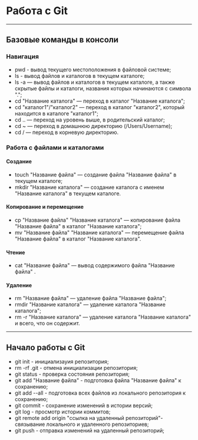 # Работа с Git
---
## Базовые команды в консоли
### Навигация
* pwd - вывод текущего местоположения в файловой системе;
* ls - вывод файлов и каталогов в текущем каталоге;
* ls -a — вывод файлов и каталогов в текущем каталоге, а также скрытые файлы и каталоги, названия которых начинаются с символа ".";
* cd "Название каталога" — переход в каталог "Название каталога";
* cd "каталог1"/"каталог2" — переход в каталог "каталог2", который находится в каталоге "каталог1";
* cd .. — переход на уровень выше, в родительский каталог;
* cd ~ — переход в домашнюю директорию (/Users/Username);
* cd / — переход в корневую директорию.
### Работа с файлами и каталогами
#### Создание
* touch "Название файла"  — создание файла "Название файла" в текущем каталоге;
* mkdir "Название каталога" — создание каталога с именем "Название каталога" в текущем каталоге.
#### Копирование и перемещение
* cp "Название файла" "Название каталога" — копирование файла "Название файла" в каталог "Название каталога";
* mv "Название файла" "Название каталога" — перемещение файла "Название файла" в каталог "Название каталога".
#### Чтение
* cat "Название файла" — вывод содержимого файла "Название файла" .
#### Удаление
* rm "Название файла" — удаление файла "Название файла";
* rmdir "Название каталога" — удаление каталога "Название каталога";
* rm -r "Название каталога" — удаление каталога "Название каталога" и всего, что он содержит.
---
## Начало работы с Git
* git init - инициализауия репозитория;
* rm -rf .git - отмена инициализации репозитория;
* git status - проверка состояния репозитория;
* git add "Название файла" - подготовка файла "Название файла" к сохранению;
* git add --all - подготовка всех файлов из локального репозитория к сохранению;
* git commit - сохранение изменений в истории версий;
* git log - просмотр истории коммитов;
* git remote add origin "ссылка на удаленный репозиторий"- связывание локального и удаленного репозиториев;
* git push - отправка изменений на удаленный репозиторий;


